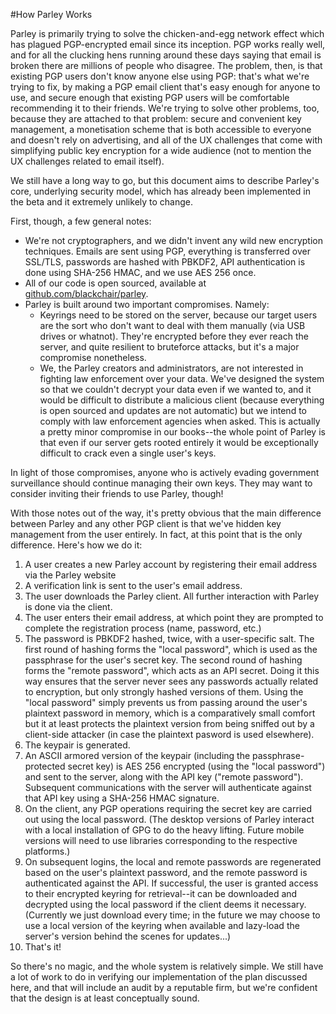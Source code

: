 #How Parley Works

Parley is primarily trying to solve the chicken-and-egg network effect which has plagued PGP-encrypted email since its inception. PGP works really well, and for all the clucking hens running around these days saying that email is broken there are millions of people who disagree. The problem, then, is that existing PGP users don't know anyone else using PGP: that's what we're trying to fix, by making a PGP email client that's easy enough for anyone to use, and secure enough that existing PGP users will be comfortable recommending it to their friends. We're trying to solve other problems, too, because they are attached to that problem: secure and convenient key management, a monetisation scheme that is both accessible to everyone and doesn't rely on advertising, and all of the UX challenges that come with simplifying public key encryption for a wide audience (not to mention the UX challenges related to email itself).

We still have a long way to go, but this document aims to describe Parley's core, underlying security model, which has already been implemented in the beta and it extremely unlikely to change.

First, though, a few general notes:

- We're not cryptographers, and we didn't invent any wild new encryption techniques. Emails are sent using PGP, everything is transferred over SSL/TLS, passwords are hashed with PBKDF2, API authentication is done using SHA-256 HMAC, and we use AES 256 once.
- All of our code is open sourced, available at [github.com/blackchair/parley](https://github.com/blackchair/parley).
- Parley is built around two important compromises. Namely:
	- Keyrings need to be stored on the server, because our target users are the sort who don't want to deal with them manually (via USB drives or whatnot). They're encrypted before they ever reach the server, and quite resilient to bruteforce attacks, but it's a major compromise nonetheless.
	- We, the Parley creators and administrators, are not interested in fighting law enforcement over your data. We've designed the system so that we couldn't decrypt your data even if we wanted to, and it would be difficult to distribute a malicious client (because everything is open sourced and updates are not automatic) but we intend to comply with law enforcement agencies when asked. This is actually a pretty minor compromise in our books--the whole point of Parley is that even if our server gets rooted entirely it would be exceptionally difficult to crack even a single user's keys.

In light of those compromises, anyone who is actively evading government surveillance should continue managing their own keys. They may want to consider inviting their friends to use Parley, though!


With those notes out of the way, it's pretty obvious that the main difference between Parley and any other PGP client is that we've hidden key management from the user entirely. In fact, at this point that is the only difference. Here's how we do it:

1. A user creates a new Parley account by registering their email address via the Parley website
2. A verification link is sent to the user's email address.
3. The user downloads the Parley client. All further interaction with Parley is done via the client.
4. The user enters their email address, at which point they are prompted to complete the registration process (name, password, etc.)
5. The password is PBKDF2 hashed, twice, with a user-specific salt. The first round of hashing forms the "local password", which is used as the passphrase for the user's secret key. The second round of hashing forms the "remote password", which acts as an API secret. Doing it this way ensures that the server never sees any passwords actually related to encryption, but only strongly hashed versions of them. Using the "local password" simply prevents us from passing around the user's plaintext password in memory, which is a comparatively small comfort but it at least protects the plaintext version from being sniffed out by a client-side attacker (in case the plaintext pasword is used elsewhere).
6. The keypair is generated.
7. An ASCII armored version of the keypair (including the passphrase-protected secret key) is AES 256 encrypted (using the "local password") and sent to the server, along with the API key ("remote password"). Subsequent communications with the server will authenticate against that API key using a SHA-256 HMAC signature.
8. On the client, any PGP operations requiring the secret key are carried out using the local password. (The desktop versions of Parley interact with a local installation of GPG to do the heavy lifting. Future mobile versions will need to use libraries corresponding to the respective platforms.)
9. On subsequent logins, the local and remote passwords are regenerated based on the user's plaintext password, and the remote password is authenticated against the API. If successful, the user is granted access to their encrypted keyring for retrieval--it can be downloaded and decrypted using the local password if the client deems it necessary. (Currently we just download every time; in the future we may choose to use a local version of the keyring when available and lazy-load the server's version behind the scenes for updates...)
10. That's it!

So there's no magic, and the whole system is relatively simple. We still have a lot of work to do in verifying our implementation of the plan discussed here, and that will include an audit by a reputable firm, but we're confident that the design is at least conceptually sound.
